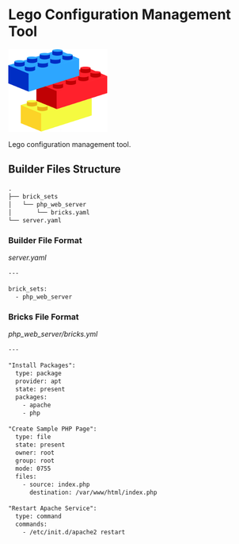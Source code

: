 # Lego Configuration Management Tool

![Lego Logo](images/logo.png "Lego Logo")

Lego configuration management tool.

## Builder Files Structure

```
.
├── brick_sets
│   └── php_web_server
│       └── bricks.yaml
└── server.yaml
```

### Builder File Format

*server.yaml*

```
---

brick_sets:
  - php_web_server
```

### Bricks File Format

*php_web_server/bricks.yml*

```
---

"Install Packages":
  type: package
  provider: apt
  state: present
  packages:
    - apache
    - php

"Create Sample PHP Page":
  type: file
  state: present
  owner: root
  group: root
  mode: 0755
  files:
    - source: index.php
      destination: /var/www/html/index.php

"Restart Apache Service":
  type: command
  commands:
    - /etc/init.d/apache2 restart
```
